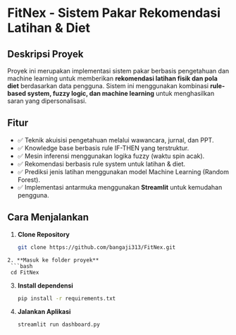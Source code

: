 # **FitNex - Sistem Pakar Rekomendasi Latihan & Diet**

## Deskripsi Proyek
Proyek ini merupakan implementasi sistem pakar berbasis pengetahuan dan machine learning untuk memberikan **rekomendasi latihan fisik dan pola diet** berdasarkan data pengguna. Sistem ini menggunakan kombinasi **rule-based system, fuzzy logic, dan machine learning** untuk menghasilkan saran yang dipersonalisasi.

## Fitur
- ✅ Teknik akuisisi pengetahuan melalui wawancara, jurnal, dan PPT.
- ✅ Knowledge base berbasis rule IF-THEN yang terstruktur.
- ✅ Mesin inferensi menggunakan logika fuzzy (waktu spin acak).
- ✅ Rekomendasi berbasis rule system untuk latihan & diet.
- ✅ Prediksi jenis latihan menggunakan model Machine Learning (Random Forest).
- ✅ Implementasi antarmuka menggunakan **Streamlit** untuk kemudahan pengguna.

## Cara Menjalankan
1. **Clone Repository**
   ```bash
   git clone https://github.com/bangaji313/FitNex.git
  ```
2. **Masuk ke folder proyek**
   ```bash
   cd FitNex
   ```
3. **Install dependensi**
   ```bash
   pip install -r requirements.txt
   ```
4. **Jalankan Aplikasi**
   ```bash
   streamlit run dashboard.py
   ```
